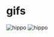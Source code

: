 # gifs
![hippo](https://steamuserimages-a.akamaihd.net/ugc/1617345642207080462/DAC6D7295B81DBF790CFF05F5BDC4710AF4E9BF5/?imw=5000&amp;imh=5000&amp;ima=fit&amp;impolicy=Letterbox&amp;imcolor=%23000000&amp;letterbox=false)
![hippo](https://media4.giphy.com/media/v1.Y2lkPTc5MGI3NjExb2FycXJubnZ5cmYwZ3RyY2M4bTdod3IxY3Z5dWV5c2JuYjlnNjU4eCZlcD12MV9pbnRlcm5hbF9naWZfYnlfaWQmY3Q9Zw/NAvWznC3y29gKhl10B/giphy.gif)
